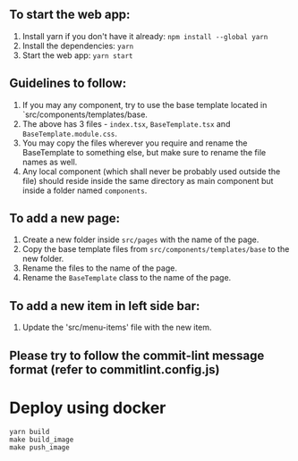 ## To start the web app:

1. Install yarn if you don't have it already: `npm install --global yarn`
2. Install the dependencies: `yarn`
3. Start the web app: `yarn start`

## Guidelines to follow:

1. If you may any component, try to use the base template located in `src/components/templates/base.
2. The above has 3 files - `index.tsx`, `BaseTemplate.tsx` and `BaseTemplate.module.css`.
3. You may copy the files wherever you require and rename the BaseTemplate to something else, but make sure to rename the file names as well.
4. Any local component (which shall never be probably used outside the file) should reside inside the same directory as main component but inside a folder named `components`.

## To add a new page:

1. Create a new folder inside `src/pages` with the name of the page.
2. Copy the base template files from `src/components/templates/base` to the new folder.
3. Rename the files to the name of the page.
4. Rename the `BaseTemplate` class to the name of the page.

## To add a new item in left side bar:

1. Update the 'src/menu-items' file with the new item.

## Please try to follow the commit-lint message format (refer to commitlint.config.js)

# Deploy using docker

```
yarn build
make build_image
make push_image
```
